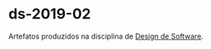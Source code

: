# ds-2019-02
Artefatos produzidos na disciplina de [Design de Software](https://docs.google.com/document/d/1TzcsOhymDM4Dj4yH02uG_H6QyM0nDWA2B8z__9EmAjU/edit).
